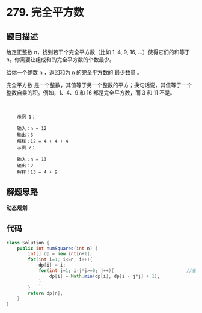 # 279. 完全平方数

## 题目描述
给定正整数 n，找到若干个完全平方数（比如 1, 4, 9, 16, ...）使得它们的和等于 n。你需要让组成和的完全平方数的个数最少。

给你一个整数 n ，返回和为 n 的完全平方数的 最少数量 。

完全平方数 是一个整数，其值等于另一个整数的平方；换句话说，其值等于一个整数自乘的积。例如，1、4、9 和 16 都是完全平方数，而 3 和 11 不是。

 

        示例 1：

        输入：n = 12
        输出：3 
        解释：12 = 4 + 4 + 4
        示例 2：

        输入：n = 13
        输出：2
        解释：13 = 4 + 9


## 解题思路
**动态规划**


## 代码
```java
class Solution {
    public int numSquares(int n) {
        int[] dp = new int[n+1];
        for(int i=1; i<=n; i++){
            dp[i] = i;
            for(int j=1; i-j*j>=0; j++){                           //循环终止条件应该是>=0，因为i有可能是完全平方数，这时候i=j*j，转移方程就是dp[i] = dp[0] + 1
                dp[i] = Math.min(dp[i], dp[i - j*j] + 1);
            }
        }
        return dp[n];
    }
}
```
